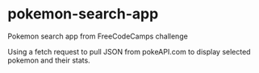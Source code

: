 # pokemon-search-app

Pokemon search app from FreeCodeCamps challenge 

Using a fetch request to pull JSON from pokeAPI.com to display selected pokemon and their stats.
